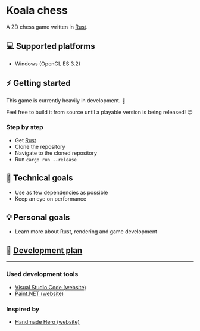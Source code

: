 # Koala chess
A 2D chess game written in [Rust](https://www.rust-lang.org).

## :computer: Supported platforms
- Windows (OpenGL ES 3.2)

## :zap: Getting started
This game is currently heavily in development. :construction:

Feel free to build it from source until a playable version is being released! :blush:

### Step by step
- Get [Rust](https://www.rust-lang.org/tools/install)
- Clone the repository
- Navigate to the cloned repository
- Run `cargo run --release`

## :wrench: Technical goals
- Use as few dependencies as possible
- Keep an eye on performance

## :bulb: Personal goals
- Learn more about Rust, rendering and game development

## :memo: [Development plan](https://github.com/Oliver-Piorun/koala_chess/projects/1)

---

### Used development tools
- [Visual Studio Code (website)](https://code.visualstudio.com)
- [Paint.NET (website)](https://www.getpaint.net)

### Inspired by
- [Handmade Hero (website)](https://handmadehero.org)
